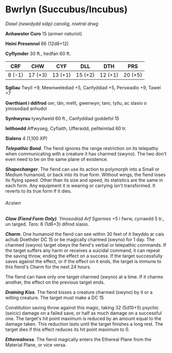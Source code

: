 # Bwrlyn (Succubus/Incubus)

*Diawl (newidydd siâp) canolig, niwtral drwg*

**Anhawster Curo** 15 (armwr naturiol)

**Heini Presennol** 66 (12d8+12)

**Cyflymder** 30 ft., hedfan 60 ft.

| CRF    | CHW     | CYF     | DLL     | DTH     | PRS     |
|--------|---------|---------|---------|---------|---------|
| 8 (-1) | 17 (+3) | 13 (+1) | 15 (+2) | 12 (+1) | 20 (+5) |

**Sgiliau** Twyll +9, Mewnwelediad +5, Canfyddiad +5, Perswadio +9, Tawel +7

**Gwrthiant i ddifrod** oer, tân, mellt, gwenwyn; taro, tyllu, ac slasio o ymosodiad anhudol

**Synhwyrau** tywyllweld 60 ft., Canfyddiad goddefol 15

**Ieithoedd** Affwyseg, Cyfiaith, Ufferaidd, pellteimlad 60 tr.

**Sialens** 4 (1,100 XP)

***Telepathic Bond***. The fiend ignores the range restriction on its telepathy when communicating with a creature it has charmed (swyno). The two don't even need to be on the same plane of existence.

***Shapechanger***. The fiend can use its action to polymorph into a Small or Medium humanoid, or back into its true form. Without wings, the fiend loses its flying speed. Other than its size and speed, its statistics are the same in each form. Any equipment it is wearing or carrying isn't transformed. It reverts to its true form if it dies.

###### Acsiwn

***Claw (Fiend Form Only)***. *Ymosodiad Arf Sgarmes* +5 i fwrw, cyrraedd 5 tr., un targed. *Taro:* 6 (1d6+3) difrod slasio.

***Charm***. One humanoid the fiend can see within 30 feet of it llwyddo ar cais achub Doethder DC 15 or be magically charmed (swyno) for 1 day. The charmed (swyno) target obeys the fiend's verbal or telepathic commands. If the target suffers any harm or receives a suicidal command, it can repeat the saving throw, ending the effect on a success. If the target successfully saves against the effect, or if the effect on it ends, the target is immune to this fiend's Charm for the next 24 hours.

The fiend can have only one target charmed (swyno) at a time. If it charms another, the effect on the previous target ends.

***Draining Kiss***. The fiend kisses a creature charmed (swyno) by it or a willing creature. The target must make a DC 15

Constitution saving throw against this magic, taking 32 (5d10+5) psychic (seicic) damage on a failed save, or half as much damage on a successful one. The target's hit point maximum is reduced by an amount equal to the damage taken. This reduction lasts until the target finishes a long rest. The target dies if this effect reduces its hit point maximum to 0.

***Etherealness***. The fiend magically enters the Ethereal Plane from the Material Plane, or vice versa.